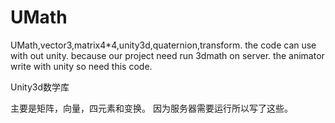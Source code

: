 # UMath
UMath,vector3,matrix4*4,unity3d,quaternion,transform.
the code can use with out unity.
because our project need run 3dmath on server.
the animator write with unity so need this code.


Unity3d数学库

主要是矩阵，向量，四元素和变换。
因为服务器需要运行所以写了这些。





